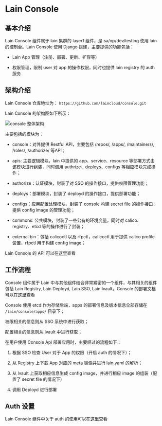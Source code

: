 # Lain Console

## 基本介绍
Lain Console 组件属于 lain 集群的 layer1 组件，是 sa/op/dev/testing 使用 lain 的控制台。Lain Console 使用 Django 搭建，主要提供的功能包括：

- Lain App 管理（注册、部署、更新、扩容等）

- 权限管理，限制 user 对 app 的操作权限，同时也提供 lain registry 的 auth 服务


## 架构介绍

Lain Console 仓库地址为： `https://github.com/laincloud/console.git`

Lain Console 的架构图如下所示：

![console 整体架构](docs/console.png)

主要包括的模块为：

- console：对外提供 Restful API，主要包括 /repos/, /apps/, /maintainers/, /roles/, /authorize/ 等API；
    
- apis: 主要逻辑模块，lain 中提供的 app、service、resource 等部署方式由该模块进行组装，同时调用 authrize、deploys、configs 等相应模块完成操作；

- authorize：认证模块，封装了对 SSO 的操作接口，提供权限管理功能；

- deploys：部署模块，封装了 deployd 的操作接口，提供部署功能；

- configs：应用配置处理模块，封装了 console 构建 secret file 的操作接口，提供 config image 的管理功能；

- commons: 公共模块，封装了一些公有的环境变量，同时对 calico、registry、etcd 等的操作进行了封装； 

- external bin：包括 calicoctl 以及 rfpctl，calicoctl 用于提供 calico profile 设置，rfpctl 用于构建 config image；

Lain Console 的 API 可以在[这里](docs/API.md)查看

## 工作流程

Console 组件属于 Lain 中与其他组件结合非常紧密的一个组件，与其相关的组件包括 Lain Registry, Lain Deployd, Lain SSO, Lain lvault。Console 的部署文档可以在[这里](docs/LAIN.md)查看

Console 使用 etcd 作为存储后端，apps 的部署信息及版本信息全部存储在 `/lain/console/apps/` 目录下；

权限相关的信息则从 SSO 系统中进行获取；

配置相关的信息则从 lvault 中进行获取；

在用户使用 Console Api 部署应用时，主要经过的流程如下：

1. 根据 SSO 检查 User 对于 App 的权限（开启 auth 的情况下）；

1. 从 Registry 上下载 App 对应的 meta 镜像并进行 lain.yaml 的解析；

1. 从 lvault 上获取相应信息生成 config image，并进行相应 image 的组装（配置了 secret file 的情况下）

1. 调用 Deployd 进行部署

## Auth 设置

Lain Console 组件中关于 auth 的使用可以在[这里](docs/AUTH.md)查看
